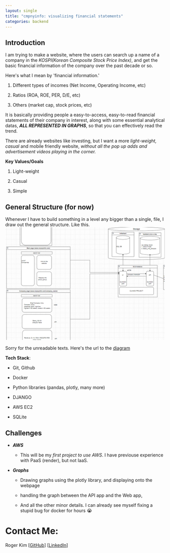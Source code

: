 ```yaml
---
layout: single
title: "cmpnyinfo: visualizing financial statements"
categories: backend 
---
```


## Introduction

I am trying to make a website, where the users can search up a name of a company in the _KOSPI(Korean Composite Stock Price Index)_, and get the basic financial information of the company over the past decade or so.

Here's what I mean by 'financial information.'

1. Different types of incomes (Net Income, Operating Income, etc)

2. Ratios (ROA, ROE, PER, D/E, etc)

3. Others (market cap, stock prices, etc)

It is basically providing people a easy-to-access, easy-to-read financial statements of their company in interest, along with some essential analytical datas, ***ALL REPRESENTED IN GRAPHS***, so that you can effectively read the trend.

There are already websites like investing, but I want a more _light-weight, casual_ and mobile friendly website, _without all the pop up adds and advertisement videos playing in the corner._ 

**Key Values/Goals**

1. Light-weight

2. Casual

3. Simple

## General Structure (for now)

Whenever I have to build something in a level any bigger than a single, file, I draw out the general structure. Like this.
![draw.io](/assets/img/cmpnyinfo_general_struct.png)

Sorry for the unreadable texts. Here's the url to the [diagram](https://viewer.diagrams.net/?tags=%7B%7D&highlight=0000ff&edit=_blank&layers=1&nav=1&title=cmpnyinfo.drawio#R5Vxbc9o4FP41zHQfYCzJNuaRELabTpPQkE67%2B5IxtgJujEVtE0J%2F%2FUq%2BWxLFIRYhTWca7GMhW9%2B5Hx%2FRQaPl08fQXi0uiYv9DtTcpw4670AIAQL0g1G2KaWvwZQwDz03JYGSMPV%2B4YyoZdS15%2BKoNjAmxI%2B9VZ3okCDATlyj2WFINvVh98Sv33Vlz7FAmDq2L1K%2FeW68SKkW7Jf0f7A3X%2BR3BuYgvbK088HZSqKF7ZJNhYTGHTQKCYnTo%2BXTCPsMvByX9Ht%2F77haPFiIg7jJF%2BzZr%2FuL%2FzY%2FvHh7Nxr9d%2B4Qfdo101kebX%2BdLTh72HibI0Cfe8UOna3vBS4OUQedbRZejKcr22EXNpTzlLaIlz49A%2FRwRtZ0pPt5VhBs52EeMur1OqbT4IwepfwGBj0W15Mt8RGHMX6qkLL1fcRkieNwS4fkV3OpyYQNWNn5pmSdbma0RYVt0DQykcnEZV7MXSJKDzJQ5QBfdc%2BG01%2Fb7vnV5e2teXlxBlbdLvijAEb9OsDQMASAgQxgYGiKAEb7AQ5TtDJI9kAbktiOPRLQ0%2B5AowTb9%2BbszMf3cUtiyqFo5DajiiKUoGiqAlEXQPx60YGmvWTgBLNoVSy8AitdbVzHLopD8oBHxCchpQSEieHZvef7HCmH1KEYYko%2FY9h51OgOswtLz3XZbaTMKtmptcMPqHH80EV%2ByIRaB4rYYbw9mUaDU5Np0bUNJ0yofbbiWUiP5vEfLdY6PDGx7u8Xaxy4Qxa1MRR9O4o8h5fkKkgUm3D7vXryLzvpQSM%2FP3%2BqXj3f5mdPXvw9m5IdV79GT8tvsZPtPpZEZB06eL95je1wjuP9IovdWkwqMrjCQEPCwJwWYp%2Bq%2FWM9kpVxNbvDhHh0ZaVZtHaodD5Fuu7sW9XIk5sIcWGZAbiJUmCEiRIhK5Z9uNxZErlLzcAClGYgpdyT5MlLkTR%2Frkl%2BoZuGU0M6AMDVU%2Fq17Ho%2B0T%2B3t5NkSDoffeB0yvptKFm8t%2Bs95qQRWa7sgPE6sJeYjo4ow8vvVka2aL8iapC8YE4JRnl2S1bMbUBth9ki1CDd%2B4nGLqh5w4ESD21yEqRJvAsyRFWwVHmXgSBTl7YX5Akl1D5sNpues1wFWy%2B4Jz2HLP8SOBVtvKVvB7scQoWDLUDY7XPuAOlicmTIPHQxsP3kSBNQjLAdOlTUtZkdvizoETH7LSObR%2B8w8RRVKCVIQgOJSEJlQDZIM18WMapC0%2BAydr0Et4qm3hfRBJrZU5a2QwHQz17EPAO5p39S8%2BzhqEXry8XkrcaOyiRfUmCRhZTKzDAQM9c3IvhQH%2FQsqwamaRaUql%2FL11iT%2FQor2gdVzD8vaPhMWAib%2FFkwD7fBs4hCqUAD1ORPLbGt3%2Bd1AOTGYo8SIGVK0KCK%2B2aUoCjGvK4KiLnqt1zeNRbRpVkAXno2nYveQ5t78WI9S47fl0IYiFcIqBs9iU5YEiaq0wkx6Stzqp0xOr2Vk466Y3nXqYXspiWmPdKQXVfncMXE5%2Bghe8HbNx2z50b61a32AXAOQE%2FXa3AaPR01s9tQRz2AVIEqvg46Cz1cxuxsFVkwM5IVgyuVGEkRiJnybmaVmf0v6ud8FSifKKK3lM5UvrDrOqnRHyaexYuZR5FNWT5%2Furjy%2BVl5KLmPUGOq1YlOd2lbHFH%2F5trbZD7iPKQudUGFhi6CFZf%2BoMWyVeEklUzqRUaiMxg%2FROmi6Wp3XH3W%2Bt9yDHKAQUJ1RylJSwuDXy8hKLPup5KYHgCmJQTlrCwDGtt3ZZiKeemZHXnO3QULyFlzT8huG9j%2BNvKowmi39sx%2F4wnq89kHNS6hYtG4yLujRuNQzFBv8CMOMjemXV%2Bkn1fZ5831MD8Y04PxZEr%2FTsY3KZHEC8w4PWctZ9HePoVD1eyoFguhpiarDfUKLZ96i%2B6PrxOHjO9%2BeQ8%2FrJHkNVnywvx9aY%2FQ4aRbPcMUWKOqviNljKg838bvzsXzjAFA6pKOyhgxF36XGiMUgJAlvsI5akUUirbMiVgqELOIgIUGH3xCcfyr8qa%2BzAJBjw6YpnmINgk9B0fiIMgGpeEHqx7dlWFH6%2BxX8Ubo%2BQ1eXDcIlPBY3voJlHFZ1L%2Fpl8%2BUcC5ax2M12aroFuWqq4asQH7cnlvxvb0AuLSTK4rtMH5Og5e0T0tVm1bmTfa2aeVydyp9WlwoaaAD%2B7T4hi%2Fd4iZS3KeFGlREW2kQ7Py%2BO3CnBO2VDP2kBKPLNzbr%2BoGS0QVcnwYaNBMNyqukqpcPW7EB0W8eWZc%2F8c4H48Yb9fH0IH2CduW0QW3nmXJ6gJ07uPn1cAOZB4dvTQ8AZ9j6h1rILp%2B2mw1N5Ev1YACfqQdmbTOYIj1osE%2FhMD3QanrQb6gIoK4IfXWKYL5JPUD862Tj0IZuLhc3tSMHCmJ3xg2O12EgZl%2FNX9gnsWm2ARWidmJ3w9wRUVWrfJqE41DZiwkkJk1Jvvtpen3VSWroSzsW013Z20et2Xs77eA3XuzqMr3rkoQqKvlHa7YsRHa%2F7BSNUM1EBSjr9cg3AlW3Ba5cO6ZrhxoJHNZDY9P%2FiQAcrHctqBni1AxKWogLmFpXM2lpsEFD9gllyL9l%2F15vaJyUl7MGPa5gwm%2FuburmuC2NRSGmfS8nFSExG75I2wqoj3JfV%2BGAziucpCZ1XIV7Xk6WuYGjJGSvH4bmPv9ENFTn0jGT3w%2FYVEGNfRO1p6HSX88Qjfz5p%2BHVx2tKG04mCsKVE9lZzNeVCtyP8L5HygjRVL4PRvBbvF%2BdEWL7ZcGIyc31p%2FHoVmDGCzuEXy68fUmgLfNdbfxSgRQ00XWNR4xwEdBoMAmzX9XXc2GQPhDxQrImdHWAyX5I4Jnbt80d27enMQmT3QE7tm%2F%2FqZaE36Mv%2B%2BkkVZZkHn9Z%2FPz%2B5fPXMB4%2F3Vrgk3F3JfGt1Q3WxtklmXkUHoNeUbLZWoBOAvBONLsmkBgVKX7KABR9YtsbNfZAtJutO3GzegNzUP1XtzwNW%2BTa2LIhfXjlv8ujCldUw7Hf7%2BX7qWu7XyR7rGmE0dP6iuAU%2B9qSnRnuOvkViuo%2B0xPfZto%2BwyDqDfp1gwwoJ4DINVnnxwE2hZ6WP0WY5kflDzqi8f8%3D)

**Tech Stack**:

- Git, Github

- Docker

- Python libraries (pandas, plotly, many more)

- DJANGO

- AWS EC2

- SQLite

## Challenges

- ***AWS*** 
  
  - This will be my _first project to use AWS_. I have previouse experience with PaaS (render), but not IaaS. 

- ***Graphs***
  
  - Drawing graphs using the plotly library, and displaying onto the webpage
  
  - handling the graph between the API app and the Web app,
  
  - And all the other minor details. I can already see myself fixing a stupid bug for docker for hours 😭

# Contact Me:

Roger Kim [[GitHub](https://github.com/kmsrogerkim)] [[LinkedIn](https://www.linkedin.com/in/kmsrogerkim/)] 


